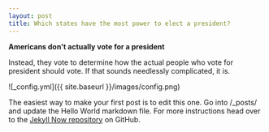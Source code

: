 ```yaml
---
layout: post
title: Which states have the most power to elect a president?
---
```


**Americans don't actually vote for a president**

Instead, they vote to determine how the actual people who vote for president should vote. If that sounds needlessly complicated, it is.



![_config.yml]({{ site.baseurl }}/images/config.png)

The easiest way to make your first post is to edit this one. Go into /_posts/ and update the Hello World markdown file. For more instructions head over to the [Jekyll Now repository](https://github.com/barryclark/jekyll-now) on GitHub.